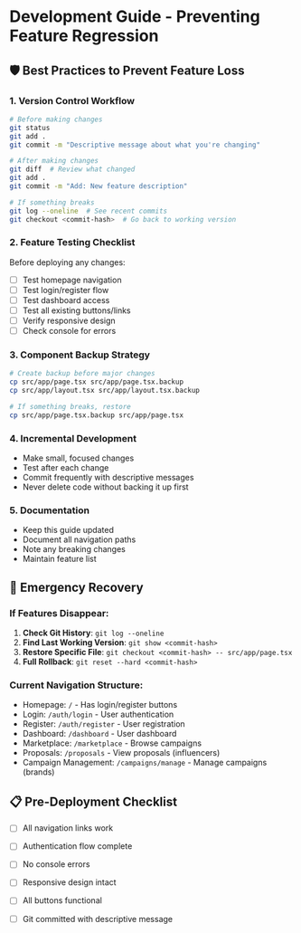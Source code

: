 # Development Guide - Preventing Feature Regression

## 🛡️ Best Practices to Prevent Feature Loss

### 1. **Version Control Workflow**
```bash
# Before making changes
git status
git add .
git commit -m "Descriptive message about what you're changing"

# After making changes
git diff  # Review what changed
git add .
git commit -m "Add: New feature description"

# If something breaks
git log --oneline  # See recent commits
git checkout <commit-hash>  # Go back to working version
```

### 2. **Feature Testing Checklist**
Before deploying any changes:
- [ ] Test homepage navigation
- [ ] Test login/register flow
- [ ] Test dashboard access
- [ ] Test all existing buttons/links
- [ ] Verify responsive design
- [ ] Check console for errors

### 3. **Component Backup Strategy**
```bash
# Create backup before major changes
cp src/app/page.tsx src/app/page.tsx.backup
cp src/app/layout.tsx src/app/layout.tsx.backup

# If something breaks, restore
cp src/app/page.tsx.backup src/app/page.tsx
```

### 4. **Incremental Development**
- Make small, focused changes
- Test after each change
- Commit frequently with descriptive messages
- Never delete code without backing it up first

### 5. **Documentation**
- Keep this guide updated
- Document all navigation paths
- Note any breaking changes
- Maintain feature list

## 🚨 Emergency Recovery

### If Features Disappear:
1. **Check Git History**: `git log --oneline`
2. **Find Last Working Version**: `git show <commit-hash>`
3. **Restore Specific File**: `git checkout <commit-hash> -- src/app/page.tsx`
4. **Full Rollback**: `git reset --hard <commit-hash>`

### Current Navigation Structure:
- Homepage: `/` - Has login/register buttons
- Login: `/auth/login` - User authentication
- Register: `/auth/register` - User registration
- Dashboard: `/dashboard` - User dashboard
- Marketplace: `/marketplace` - Browse campaigns
- Proposals: `/proposals` - View proposals (influencers)
- Campaign Management: `/campaigns/manage` - Manage campaigns (brands)

## 📋 Pre-Deployment Checklist
- [ ] All navigation links work
- [ ] Authentication flow complete
- [ ] No console errors
- [ ] Responsive design intact
- [ ] All buttons functional
- [ ] Git committed with descriptive message


